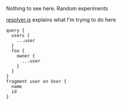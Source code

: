 Nothing to see here. Random experiments

[resolver.js](resolver.js) explains what I'm trying to do here

```gql
query {
  users {
    ...user
  }
  foo {
    owner {
      ...user
    }
  }
}
fragment user on User {
  name
  id
}
```
